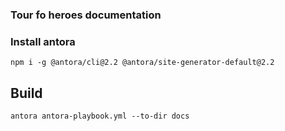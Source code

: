 ### Tour fo heroes documentation

### Install antora
```
npm i -g @antora/cli@2.2 @antora/site-generator-default@2.2
```

## Build
```
antora antora-playbook.yml --to-dir docs
```